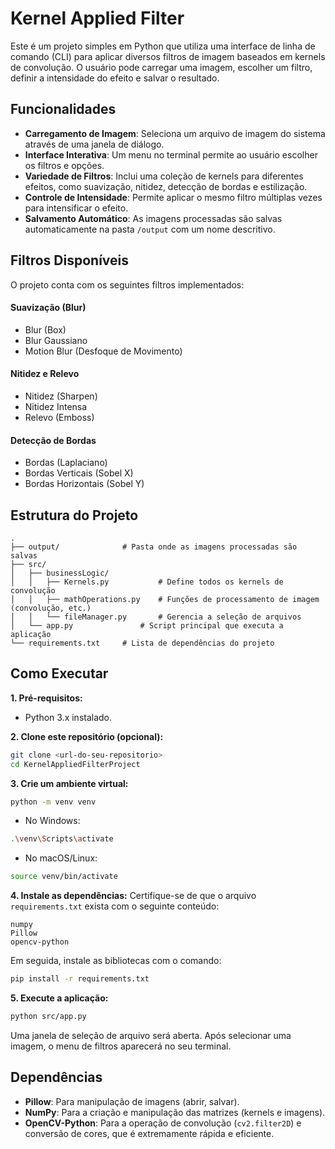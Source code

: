 # Kernel Applied Filter

Este é um projeto simples em Python que utiliza uma interface de linha de comando (CLI) para aplicar diversos filtros de imagem baseados em kernels de convolução. O usuário pode carregar uma imagem, escolher um filtro, definir a intensidade do efeito e salvar o resultado.

## Funcionalidades

  - **Carregamento de Imagem**: Seleciona um arquivo de imagem do sistema através de uma janela de diálogo.
  - **Interface Interativa**: Um menu no terminal permite ao usuário escolher os filtros e opções.
  - **Variedade de Filtros**: Inclui uma coleção de kernels para diferentes efeitos, como suavização, nitidez, detecção de bordas e estilização.
  - **Controle de Intensidade**: Permite aplicar o mesmo filtro múltiplas vezes para intensificar o efeito.
  - **Salvamento Automático**: As imagens processadas são salvas automaticamente na pasta `/output` com um nome descritivo.

## Filtros Disponíveis

O projeto conta com os seguintes filtros implementados:

#### Suavização (Blur)

  - Blur (Box)
  - Blur Gaussiano
  - Motion Blur (Desfoque de Movimento)

#### Nitidez e Relevo

  - Nitidez (Sharpen)
  - Nitidez Intensa
  - Relevo (Emboss)

#### Detecção de Bordas

  - Bordas (Laplaciano)
  - Bordas Verticais (Sobel X)
  - Bordas Horizontais (Sobel Y)

## Estrutura do Projeto

```
.
├── output/              # Pasta onde as imagens processadas são salvas
├── src/
│   ├── businessLogic/
│   │   ├── Kernels.py           # Define todos os kernels de convolução
│   │   ├── mathOperations.py    # Funções de processamento de imagem (convolução, etc.)
│   │   └── fileManager.py       # Gerencia a seleção de arquivos
│   └── app.py               # Script principal que executa a aplicação
└── requirements.txt     # Lista de dependências do projeto
```

## Como Executar

**1. Pré-requisitos:**

  - Python 3.x instalado.

**2. Clone este repositório (opcional):**

```bash
git clone <url-do-seu-repositorio>
cd KernelAppliedFilterProject
```

**3. Crie um ambiente virtual:**

```bash
python -m venv venv
```

  - No Windows:

<!-- end list -->

```bash
.\venv\Scripts\activate
```

  - No macOS/Linux:

<!-- end list -->

```bash
source venv/bin/activate
```

**4. Instale as dependências:**
Certifique-se de que o arquivo `requirements.txt` exista com o seguinte conteúdo:

```
numpy
Pillow
opencv-python
```

Em seguida, instale as bibliotecas com o comando:

```bash
pip install -r requirements.txt
```

**5. Execute a aplicação:**

```bash
python src/app.py
```

Uma janela de seleção de arquivo será aberta. Após selecionar uma imagem, o menu de filtros aparecerá no seu terminal.

## Dependências

  - **Pillow**: Para manipulação de imagens (abrir, salvar).
  - **NumPy**: Para a criação e manipulação das matrizes (kernels e imagens).
  - **OpenCV-Python**: Para a operação de convolução (`cv2.filter2D`) e conversão de cores, que é extremamente rápida e eficiente.
